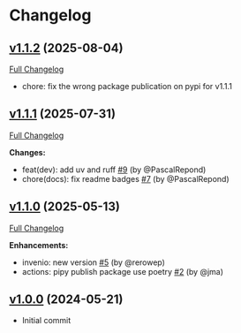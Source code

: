 # Changelog

## [v1.1.2](https://github.com/rero/rero-invenio-files/tree/v1.1.1) (2025-08-04)

[Full Changelog](https://github.com/rero/rero-invenio-files/compare/v1.1.1...v1.1.2)

- chore: fix the wrong package publication on pypi for v1.1.1

## [v1.1.1](https://github.com/rero/rero-invenio-files/tree/v1.1.1) (2025-07-31)

[Full Changelog](https://github.com/rero/rero-invenio-files/compare/v1.1.0...v1.1.1)

**Changes:**

- feat(dev): add uv and ruff [#9](https://github.com/rero/rero-invenio-files/pull/9) (by @PascalRepond)
- chore(docs): fix readme badges [#7](https://github.com/rero/rero-invenio-files/pull/7) (by @PascalRepond)

## [v1.1.0](https://github.com/rero/rero-invenio-files/tree/v1.1.0) (2025-05-13)

[Full Changelog](https://github.com/rero/rero-invenio-files/compare/v1.0.0...v1.1.0)

**Enhancements:**

- invenio: new version [\#5](https://github.com/rero/rero-invenio-files/pull/5) (by @rerowep)
- actions: pipy publish package use poetry [\#2](https://github.com/rero/rero-invenio-files/pull/2) (by @jma)

## [v1.0.0](https://github.com/rero/rero-invenio-files/tree/v1.0.0) (2024-05-21)

- Initial commit
